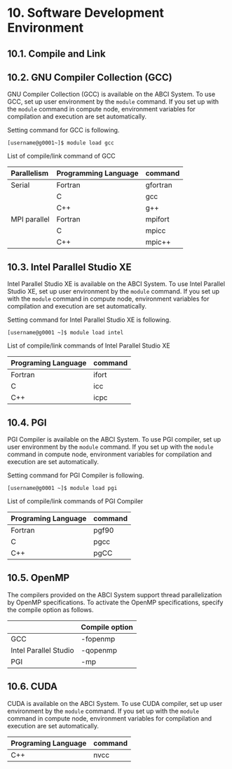 # 10. Software Development Environment

## 10.1. Compile and Link

## 10.2. GNU Compiler Collection (GCC)

GNU Compiler Collection (GCC) is available on the ABCI System.
To use GCC, set up user environment by the `module` command.
If you set up with the `module` command in compute node, environment variables for compilation and execution are set automatically.

Setting command for GCC is following.

```
[username@g0001~]$ module load gcc
```

List of compile/link command of GCC

|Parallelism|Programming Language|command|
|:--|:--|:--|
| Serial | Fortran | gfortran |
| | C | gcc |
| | C++ | g++ |
|MPI parallel| Fortran | mpifort |
| | C | mpicc |
| | C++ | mpic++ |

## 10.3. Intel Parallel Studio XE

Intel Parallel Studio XE is available on the ABCI System.
To use Intel Parallel Studio XE, set up user environment by the `module` command.
If you set up with the `module` command in compute node, environment variables for compilation and execution are set automatically.

Setting command for Intel Parallel Studio XE is following.

```
[username@g0001 ~]$ module load intel
```

List of compile/link commands of Intel Parallel Studio XE

|Programing Language|command|
|:--|:--|
| Fortran | ifort |
| C | icc |
| C++ | icpc |

## 10.4. PGI

PGI Compiler is available on the ABCI System.
To use PGI compiler, set up user environment by the `module` command.
If you set up with the `module` command in compute node, environment variables for compilation and execution are set automatically.

Setting command for PGI Compiler is following.

```
[username@g0001 ~]$ module load pgi 
```

List of compile/link commands of PGI Compiler

|Programing Language|command|
|:--|:--|
| Fortran | pgf90 |
| C | pgcc |
| C++ | pgCC |

## 10.5. OpenMP

The compilers provided on the ABCI System support thread parallelization by OpenMP specifications.
To activate the OpenMP specifications, specify the compile option as follows.

| |Compile option |
|:--|:--|
| GCC | -fopenmp |
| Intel Parallel Studio | -qopenmp |
| PGI | -mp |

## 10.6. CUDA

CUDA is available on the ABCI System.
To use CUDA compiler, set up user environment by the `module` command.
If you set up with the `module` command in compute node, environment variables for compilation and execution are set automatically.

|Programing Language|command|
|:--|:--|
| C++ | nvcc |
